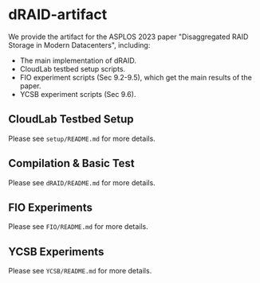 # dRAID-artifact

We provide the artifact for the ASPLOS 2023 paper "Disaggregated RAID Storage in Modern Datacenters", including:

- The main implementation of dRAID.
- CloudLab testbed setup scripts.
- FIO experiment scripts (Sec 9.2-9.5), which get the main results of the paper.
- YCSB experiment scripts (Sec 9.6).

## CloudLab Testbed Setup

Please see `setup/README.md` for more details.

## Compilation & Basic Test

Please see `dRAID/README.md` for more details.

## FIO Experiments

Please see `FIO/README.md` for more details.

## YCSB Experiments

Please see `YCSB/README.md` for more details.
